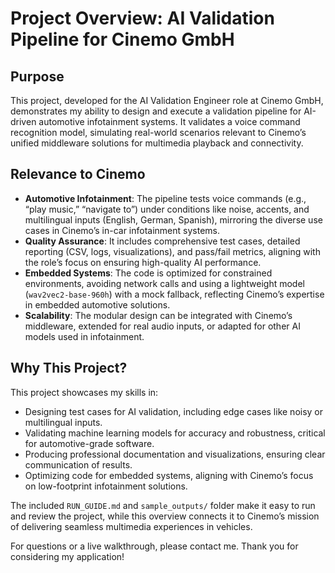 # Project Overview: AI Validation Pipeline for Cinemo GmbH

## Purpose
This project, developed for the AI Validation Engineer role at Cinemo GmbH, demonstrates my ability to design and execute a validation pipeline for AI-driven automotive infotainment systems. It validates a voice command recognition model, simulating real-world scenarios relevant to Cinemo’s unified middleware solutions for multimedia playback and connectivity.

## Relevance to Cinemo
- **Automotive Infotainment**: The pipeline tests voice commands (e.g., “play music,” “navigate to”) under conditions like noise, accents, and multilingual inputs (English, German, Spanish), mirroring the diverse use cases in Cinemo’s in-car infotainment systems.
- **Quality Assurance**: It includes comprehensive test cases, detailed reporting (CSV, logs, visualizations), and pass/fail metrics, aligning with the role’s focus on ensuring high-quality AI performance.
- **Embedded Systems**: The code is optimized for constrained environments, avoiding network calls and using a lightweight model (`wav2vec2-base-960h`) with a mock fallback, reflecting Cinemo’s expertise in embedded automotive solutions.
- **Scalability**: The modular design can be integrated with Cinemo’s middleware, extended for real audio inputs, or adapted for other AI models used in infotainment.

## Why This Project?
This project showcases my skills in:
- Designing test cases for AI validation, including edge cases like noisy or multilingual inputs.
- Validating machine learning models for accuracy and robustness, critical for automotive-grade software.
- Producing professional documentation and visualizations, ensuring clear communication of results.
- Optimizing code for embedded systems, aligning with Cinemo’s focus on low-footprint infotainment solutions.

The included `RUN_GUIDE.md` and `sample_outputs/` folder make it easy to run and review the project, while this overview connects it to Cinemo’s mission of delivering seamless multimedia experiences in vehicles.

For questions or a live walkthrough, please contact me. Thank you for considering my application!
